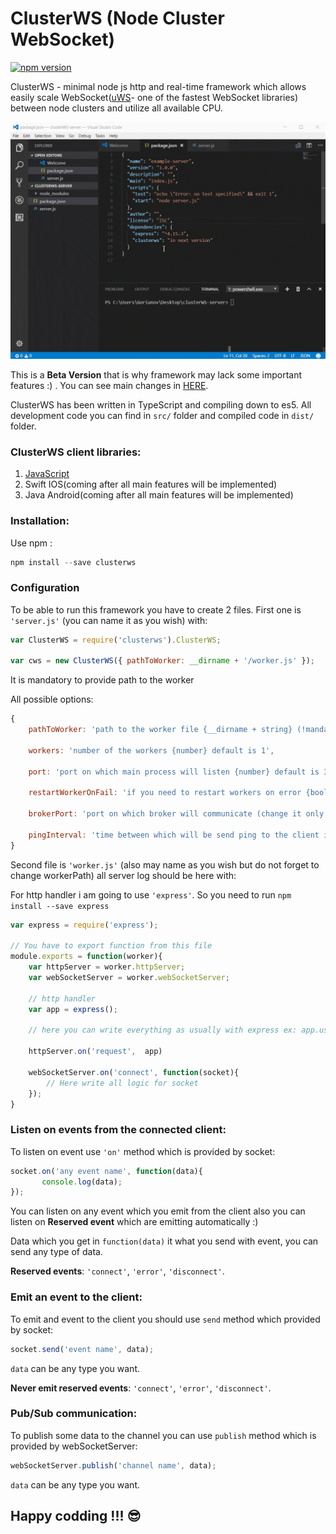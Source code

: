 # ClusterWS (Node Cluster WebSocket)
<!-- *"I was inspired by [SocketCluster](https://github.com/SocketCluster/socketcluster) to create this framework"* -->
[![npm version](https://badge.fury.io/js/clusterws.svg)](https://badge.fury.io/js/clusterws)

ClusterWS - minimal node js http and real-time framework which allows easily scale WebSocket([uWS](https://github.com/uNetworking/uWebSockets)- one of the fastest WebSocket libraries) between node clusters and utilize all available CPU.

![](./information/gifts/main.gif)


This is a **Beta Version** that is why framework may lack some important features :) . You can see main changes in [HERE](./information/CHANGELOG.md).


ClusterWS has been written in TypeScript and compiling down to es5. All development code you can find in `src/` folder and compiled code in `dist/` folder.

### ClusterWS client libraries:

1. [JavaScript](https://github.com/goriunov/ClusterWS-Client-JS)
2. Swift IOS(coming after all main features will be implemented)
3. Java Android(coming after all main features will be implemented)

### Installation:

Use npm :

```js
npm install --save clusterws
```

### Configuration

To be able to run this framework you have to create 2 files. First one is `'server.js'` (you can name it as you wish) with:

```js
var ClusterWS = require('clusterws').ClusterWS;

var cws = new ClusterWS({ pathToWorker: __dirname + '/worker.js' });
```

It is mandatory to provide path to the worker

All possible options:

```js
{
    pathToWorker: 'path to the worker file {__dirname + string} (!mandatory to provide)',

    workers: 'number of the workers {number} default is 1',

    port: 'port on which main process will listen {number} default is 3000',

    restartWorkerOnFail: 'if you need to restart workers on error {bool} default is false',

    brokerPort: 'port on which broker will communicate (change it only if default port is busy) {number} default is 9346',

    pingInterval: 'time between which will be send ping to the client in ms {number} default is 20000 (20s)'
}
```

Second file is `'worker.js'` (also may name as you wish but do not forget to change workerPath) all server log should be here with:

For http handler i am going to use `'express'`. So you need to run `npm install --save express`

```js
var express = require('express');

// You have to export function from this file
module.exports = function(worker){
    var httpServer = worker.httpServer;
    var webSocketServer = worker.webSocketServer;

    // http handler
    var app = express();

    // here you can write everything as usually with express ex: app.use('/' and what you need);

    httpServer.on('request',  app)

    webSocketServer.on('connect', function(socket){
        // Here write all logic for socket
    });
}
```

### Listen on events from the connected client:

To listen on event use `'on'` method which is provided by socket:

```js
socket.on('any event name', function(data){
       console.log(data);
});
```

You can listen on any event which you emit from the client also you can listen on **Reserved event** which are emitting automatically :)

Data which you get in `function(data)` it what you send with event, you can send any type of data.

**Reserved events**: `'connect'`, `'error'`, `'disconnect'`.

### Emit an event to the client:

To emit and event to the client you should use `send` method which provided by socket:

```js
socket.send('event name', data);
```

`data` can be any type you want.

**Never emit reserved events**: `'connect'`, `'error'`, `'disconnect'`.

### Pub/Sub communication:

To publish some data to the channel you can use `publish` method which is provided by webSocketServer:

```js
webSocketServer.publish('channel name', data);
```

`data` can be any type you want.

## Happy codding !!! :sunglasses:



